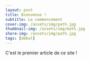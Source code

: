 ```yaml
---
layout: post
title: Bienvenue !
subtitle: Le commencement
cover-img: /assets/img/path.jpg
thumbnail-img: /assets/img/math.jpg
share-img: /assets/img/path.jpg
tags: [début]
---
```


C'est le premier article de ce site !
